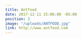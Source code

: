 ```yaml
---
title: Antfood
date: 2017-12-11 15:06:00 -05:00
position: 2
image: "/uploads/ANTFOOD.jpg"
link: http://www.antfood.com
---
```


